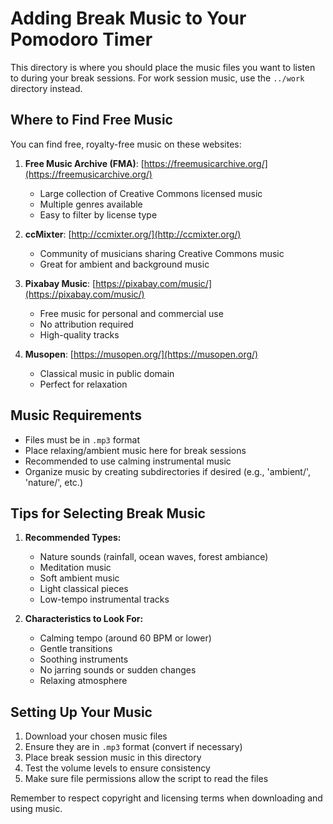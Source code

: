 # Adding Break Music to Your Pomodoro Timer

This directory is where you should place the music files you want to listen to during your break sessions. For work session music, use the `../work` directory instead.

## Where to Find Free Music

You can find free, royalty-free music on these websites:

1. **Free Music Archive (FMA)**: [https://freemusicarchive.org/](https://freemusicarchive.org/)
   - Large collection of Creative Commons licensed music
   - Multiple genres available
   - Easy to filter by license type

2. **ccMixter**: [http://ccmixter.org/](http://ccmixter.org/)
   - Community of musicians sharing Creative Commons music
   - Great for ambient and background music

3. **Pixabay Music**: [https://pixabay.com/music/](https://pixabay.com/music/)
   - Free music for personal and commercial use
   - No attribution required
   - High-quality tracks

4. **Musopen**: [https://musopen.org/](https://musopen.org/)
   - Classical music in public domain
   - Perfect for relaxation

## Music Requirements

- Files must be in `.mp3` format
- Place relaxing/ambient music here for break sessions
- Recommended to use calming instrumental music
- Organize music by creating subdirectories if desired (e.g., 'ambient/', 'nature/', etc.)

## Tips for Selecting Break Music

1. **Recommended Types:**
   - Nature sounds (rainfall, ocean waves, forest ambiance)
   - Meditation music
   - Soft ambient music
   - Light classical pieces
   - Low-tempo instrumental tracks

2. **Characteristics to Look For:**
   - Calming tempo (around 60 BPM or lower)
   - Gentle transitions
   - Soothing instruments
   - No jarring sounds or sudden changes
   - Relaxing atmosphere

## Setting Up Your Music

1. Download your chosen music files
2. Ensure they are in `.mp3` format (convert if necessary)
3. Place break session music in this directory
4. Test the volume levels to ensure consistency
5. Make sure file permissions allow the script to read the files

Remember to respect copyright and licensing terms when downloading and using music.